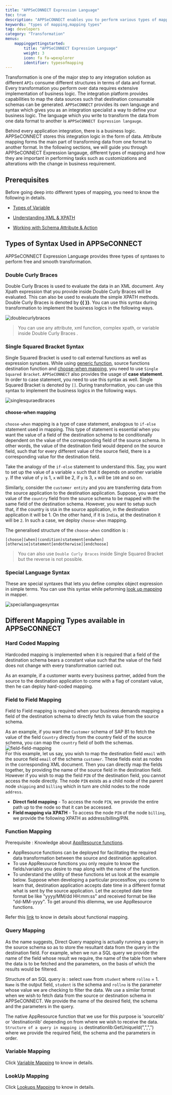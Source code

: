 ```yaml
---
title: "APPSeCONNECT Expression Language"
toc: true
description: "APPSeCONNECT enables you to perform various types of mapping during transformation."
keywords: "types of mapping,mapping types"
tag: developers
category: "Transformation"
menus: 
    mappinggettingstarted:        
        title: "APPSeCONNECT Expression Language"
        weight: 3
        icon: fa fa-wpexplorer
        identifier: typesofmapping
---
```


Transformation is one of the major step to any integration solution as different `APIs` consume different structures in terms of data 
and format. Every transformation you perform over data requires extensive implementation of business logic. 
The integration platform provides capabilities to map the data sources such that destination consumable schemas can be generated. 
`APPSeCONNECT` provides its own language and syntax which gives you as an integration specialist 
a way to define your business logic. The language which you write to transform the data from one data format to another is `APPSeCONNECT Expression langauge`.

Behind every application integration, there is a business logic. APPSeCONNECT stores this integration 
logic in the form of data. Attribute mapping forms the main part of transforming data from one format 
to another format. In the following sections, we will guide you through APPSeCONNECT Expression langauge, different types of mapping and how they 
are important in performing tasks such as customizations and alterations with the change in business requirement. 

## Prerequisites

Before going deep into different types of mapping, you need to know the following in details. 

* [Types of Variable](/transformation/types-of-variable/)

* [Understanding XML & XPATH](/transformation/understanding-xml-and-xpath/)

* [Working with Schema Attribute & Action](/transformation/working-with-schemas-action-filter/)

## Types of Syntax Used in APPSeCONNECT

APPSeCONNECT Expression Language provides three types of syntaxes to perform free and smooth transformation.

### Double Curly Braces 

Double Curly Braces is used to evaluate the data in an XML document. Any Xpath expression that you provide inside Double Curly Braces 
will be evaluated. This can also be used to evaluate the simple XPATH methods. Double Curly Braces is denoted by **\{\{ \}\}**. 
You can use this syntax during transformation to implement the business logics in the following ways. 

![doublecurlybraces](/staticfiles/Transformation/media/doublecurlybraces.png)

>You can use any attribute, xml function, complex xpath, or variable inside Double Curly Braces .

### Single Squared Bracket Syntax 

Single Squared Bracket is used to call external functions as well as expression synatxes. While using [generic function](/processflow/Working-with-functions/#generic-function), source functions 
destination function and [choose-when mapping](), you need to use `Single Squared Bracket`. `APPSeCONNECT` also provides the usage of **case statement**. In order to case statement, 
you need to use this syntax as well. Single Squared Bracket is denoted by `[]`. During transformation, you can use this syntax to implement the business logics in the following ways.

![singlesquraedbraces](/staticfiles/Transformation/media/singlesquraedbraces.png)

#### choose-when mapping

`choose-when` mapping is a type of case statement, analogous to `if-else` statement used in mapping. This type of statement is essential 
when you want the value of a field of the destination schema to be conditionally dependent on the value of the corresponding field of the source schema. 
In other words, the value of the destination field would depend on the source field, such that for every different value 
of the source field, there is a corresponding value for the destination field. 

Take the analogy of the `if-else` statement to understand this. 
Say, you want to set up the value of a variable `x` such that it depends on another variable `y`. 
If the value of `y` is 1, `x` will be 2, if `y` is 3,
`x` will be `100` and so on.

Similarly, consider the `customer entity` and you are transferring data from the source application to the destination application. 
Suppose, you want the value of the `country` field from the source schema to be mapped with the same field of the destination schema. 
However, you want to setup such that, if the country is `USA` in the source application, in the destination application it will be 1. 
On the other hand, if it is `India`, at the destination it will be `2`. In such a case, we deploy `choose-when` mapping.

The generalised structure of the `choose-when` condition is :

`[choose][when](condition)statement[endwhen][otherwise]statement[endotherwise][endchoose]`

>You can also use `Double Curly Braces` inside Single Squared Bracket but the reverse is not possible.

### Special Language Syntax 

These are special syntaxes that lets you define complex object expression in simple terms. You can use this syntax while peforming [look up mapping](/deployment/implementing-lookup-in-mapping/#steps-to-implement-lookup-in-attribute-mapping) in mapper. 

![speciallanguagesyntax](/staticfiles/Transformation/media/speciallanguagesyntax.png)


## Different Mapping Types available in APPSeCONNECT

### Hard Coded Mapping 

Hardcoded mapping is implemented when it is required that a field of the destination schema bears a 
constant value such that the value of the field does not change with every transformation carried out.

As an example, if a customer wants every business partner, added from the source to the destination application to come with a flag of constant value, 
then he can deploy hard-coded mapping.

### Field to Field Mapping 

Field to Field mapping is required when your business demands mapping a field of the destination schema to directly fetch 
its value from the source schema. 

As an example, if you want the `Customer` schema of SAP B1 to fetch the value of the field `Country` directly from the country field of the source schema, 
you can map the `country` field of both the schemas.   
![field-field-mapping](/staticfiles/Transformation/media/field-field-mapping.png)       
For this example, let us say, you wish to map the destination field `email` with the source field `email` of the schema `customer`. 
These fields exist as nodes in the corresponding XML document. Then you can directly map the fields together, by providing the name 
of the source field in the destination field. However if you wish to map the field `PIN` of the destination field, you cannot access the node directly. 
The node `PIN` exists as a child node of the parent node `shipping` and `billing` which in turn are child nodes to the node 
`address`. 

- **Direct field mapping** - To access the node `PIN`, we provide the entire path up to the node so that it can be accessed.    
- **Field mapping via XPATH** - To access the node `PIN` of the node `billing`, we provide the following XPATH as address/billing/PIN.  

### Function Mapping 

Prerequisite : Knowledge about [AppResource functions](/transformation/using-library-methods/).

* AppResource functions can be deployed for facilitating the required data transformation between the source and destination application.
* To use AppResource functions you only require to know the fields/variable you desire to map along with the name of the function.
* To understand the utility of these functions let us look at the example below.
Suppose when developing a particular processflow, you come to learn that, destination application accepts date time in a different format 
what is sent by the source application. Let the accepted date time format be like "yyyy/MM/dd HH:mm:ss" and received format be like "dd-MM-yyyy". To get around this dilemma, we use AppResource functions.

Refer this [link](https://www.youtube.com/watch?v=mwcLjXwu6fQ&t=0s&index=5&list=PLSZUUcH5fP9_msXnLwdGp0Mb4Bu0i0g-y) to know in details about functional mapping. 

### Query Mapping

As the name suggests, Direct Query mapping is actually running a query in the source schema so as to store the resultant data from the query in the destination field.
For example, when we run a SQL query we provide the name of the field whose result we require, the name of the table from where the data is to be fetched and the parameters, on the basis of which the results would be filtered.

Structure of an SQL query is : select `name` from `student` where `rollno` = 1.
`Name` is the output field, `student` is the schema and `rollno` is the parameter whose value we are checking to filter the data.
We use a similar format when we wish to fetch data from the source or destination schema in APPSeCONNECT. 
We provide the name of the desired field, the schema and the parameters in the query.

The native AppResource function that we use for this purpose is 'sourcelib' or 'destinationlib' depending on from where we wish to receive the data.
`Structure of a query in mapping is`
destinationlib:GetUniqueId(",",",") where we provide the required field, the schema and the parameters in order.

### Variable Mapping 

Click [Variable Mapping](/processflow/defining-variables-in-processflow-mapping/) to know in details.

### LookUp Mapping 

Click [Lookups Mapping](/deployment/implementing-lookup-in-mapping/#prerequisites-for-mapping-lookups) to know in details.


